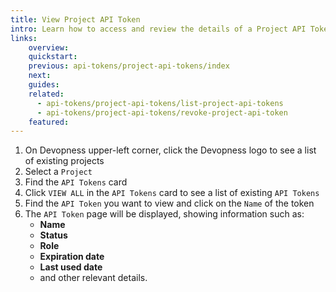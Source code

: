 ```yaml
---
title: View Project API Token
intro: Learn how to access and review the details of a Project API Token within a specific project.
links:
    overview:
    quickstart:
    previous: api-tokens/project-api-tokens/index
    next:
    guides:
    related:
      - api-tokens/project-api-tokens/list-project-api-tokens
      - api-tokens/project-api-tokens/revoke-project-api-token
    featured:
---
```


1. On Devopness upper-left corner, click the Devopness logo to see a list of existing projects
2. Select a `Project`
3. Find the `API Tokens` card
4. Click `VIEW ALL` in the `API Tokens` card to see a list of existing `API Tokens`
5. Find the `API Token` you want to view and click on the `Name` of the token
6. The `API Token` page will be displayed, showing information such as:
   - **Name**
   - **Status**
   - **Role**
   - **Expiration date**
   - **Last used date**
   - and other relevant details.
